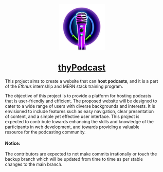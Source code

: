 <p align="center">
<img width="150" src="https://github.com/AdrijeGuha/thyPodcast/blob/f293975b085dd9d08271aebfc3cd2c8b4eec3d65/frontend/src/Images/Logo.png" alt="thyPodcast_Log0">
</p>

<h1 align="center"><a href="https://thy-podcast.vercel.app/" target="_blank">thyPodcast</a></h1>

This project aims to create a website that can __host podcasts__, and it is a part of the _Ethnus_ internship and MERN stack training program.  

The objective of this project is to provide a platform for hosting podcasts that is user-friendly and efficient. The proposed website will be designed to cater to a wide range of users with diverse backgrounds and interests. It is envisioned to include features such as easy navigation, clear presentation of content, and a simple yet effective user interface. This project is expected to contribute towards enhancing the skills and knowledge of the participants in web development, and towards providing a valuable resource for the podcasting community.  

#### Notice: 
The contributors are expected to not make commits irrationally or touch the backup branch which will be updated from time to time as per stable changes to the main branch.
